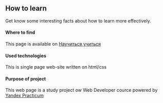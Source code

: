 ## How to learn
Get know some interesting facts about how to learn more effectively.

#### Where to find
This page is available on [Научиться учиться](https://exercise.lev4enko.ru)


#### Used technologies
This is single page web-site written on html/css

#### Purpose of project
This web page is a study project ow Web Developer cource powered by [Yandex Practicum](https://practicum.yandex.ru)

